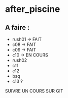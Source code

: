 # after_piscine

## A faire :
- rush01  -> FAIT
- c08     -> FAIT
- c09     -> FAIT
- c10     -> EN COURS
- rush02
- c11
- c12
- bsq
- c13 ?
  
SUIVRE UN COURS SUR GIT 
